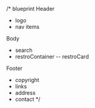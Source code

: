 /* blueprint
Header
- logo
- nav items

Body 
- search
- restroContainer
-- restroCard

Footer
- copyright
- links
- address
- contact
*/
